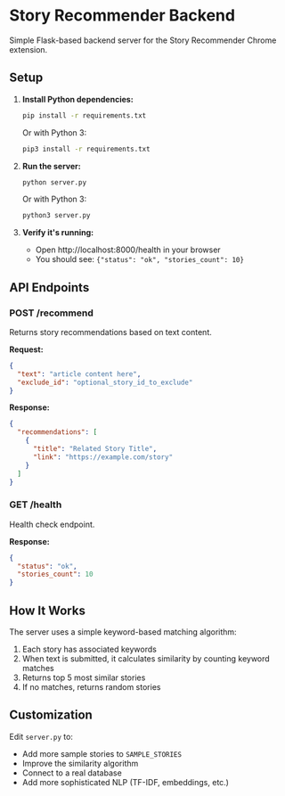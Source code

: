# Story Recommender Backend

Simple Flask-based backend server for the Story Recommender Chrome extension.

## Setup

1. **Install Python dependencies:**
   ```bash
   pip install -r requirements.txt
   ```

   Or with Python 3:
   ```bash
   pip3 install -r requirements.txt
   ```

2. **Run the server:**
   ```bash
   python server.py
   ```

   Or with Python 3:
   ```bash
   python3 server.py
   ```

3. **Verify it's running:**
   - Open http://localhost:8000/health in your browser
   - You should see: `{"status": "ok", "stories_count": 10}`

## API Endpoints

### POST /recommend
Returns story recommendations based on text content.

**Request:**
```json
{
  "text": "article content here",
  "exclude_id": "optional_story_id_to_exclude"
}
```

**Response:**
```json
{
  "recommendations": [
    {
      "title": "Related Story Title",
      "link": "https://example.com/story"
    }
  ]
}
```

### GET /health
Health check endpoint.

**Response:**
```json
{
  "status": "ok",
  "stories_count": 10
}
```

## How It Works

The server uses a simple keyword-based matching algorithm:
1. Each story has associated keywords
2. When text is submitted, it calculates similarity by counting keyword matches
3. Returns top 5 most similar stories
4. If no matches, returns random stories

## Customization

Edit `server.py` to:
- Add more sample stories to `SAMPLE_STORIES`
- Improve the similarity algorithm
- Connect to a real database
- Add more sophisticated NLP (TF-IDF, embeddings, etc.)
